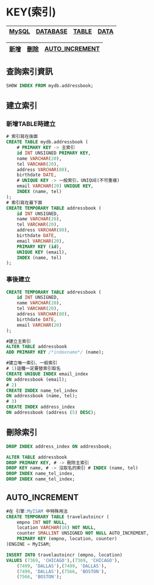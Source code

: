 # KEY(索引)
|[MySQL](.)|[DATABASE](./DATABASE.md)|[TABLE](./TABLE.md)|[DATA](./DATA.md)|
|-|-|-|-|

|[新增](#建立索引)|[刪除](#刪除索引)|[AUTO_INCREMENT](#AUTO_INCREMENT)|
|-|-|-|

## 查詢索引資訊
```sql
SHOW INDEX FROM mydb.addressbook;
```

## 建立索引
### 新增TABLE時建立
```sql
# 索引寫在後面
CREATE TABLE mydb.addressbook (
    # PRIMARY KEY -> 主索引
    id INT UNSIGNED PRIMARY KEY,
    name VARCHAR(20),
    tel VARCHAR(20),
    address VARCHAR(80),
    birthdate DATE,
    # UNIQUE KEY -> 一般索引，UNIQUE(不可重複)
    email VARCHAR(20) UNIQUE KEY,
    INDEX (name, tel)
);
# 索引寫在最下面
CREATE TEMPORARY TABLE addressbook (
    id INT UNSIGNED,
    name VARCHAR(20),
    tel VARCHAR(20),
    address VARCHAR(80),
    birthdate DATE,
    email VARCHAR(20),
    PRIMARY KEY (id),
    UNIQUE KEY (email),
    INDEX (name, tel)
);
```
### 事後建立
```sql
CREATE TEMPORARY TABLE addressbook (
    id INT UNSIGNED,
    name VARCHAR(20),
    tel VARCHAR(20),
    address VARCHAR(80),
    birthdate DATE,
    email VARCHAR(20)
);

#建立主索引
ALTER TABLE addressbook
ADD PRIMARY KEY /*indexname*/ (name);

#建立唯一索引、一般索引
# 1)這種一定要替索引取名
CREATE UNIQUE INDEX email_index 
ON addressbook (email);
# 2)
CREATE INDEX name_tel_index
ON addressbook (name, tel);
# 3)
CREATE INDEX address_index
ON addressbook (address (5) DESC);
```

## 刪除索引
```sql
DROP INDEX address_index ON addressbook;

ALTER TABLE addressbook
DROP PRIMARY KEY, # -> 刪除主索引
DROP KEY name, # -> 沒取名的索引 # INDEX (name, tel)
DROP INDEX name_tel_index,
DROP INDEX name_tel_index;
```
## AUTO_INCREMENT
```sql
#在 引擎:MyISAM 中特殊用法
CREATE TEMPORARY TABLE travelautoincr (
    empno INT NOT NULL,
    location VARCHAR(16) NOT NULL,
    counter SMALLINT UNSIGNED NOT NULL AUTO_INCREMENT,
    PRIMARY KEY (empno, location, counter)
)ENGINE = MyISAM;

INSERT INTO travelautoincr (empno, location)
VALUES (7369, 'CHICAGO'),(7369, 'CHICAGO'),
    (7499, 'DALLAS'),(7499, 'DALLAS'),
    (7499, 'DALLAS'),(7566, 'BOSTON'),
    (7566, 'BOSTON');
```